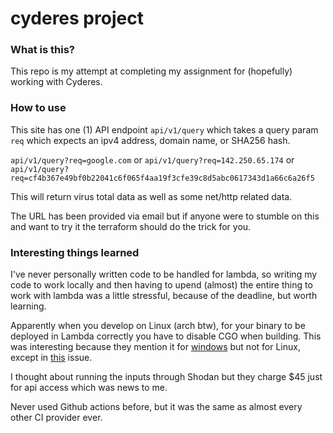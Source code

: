 # cyderes project

### What is this?
This repo is my attempt at completing my assignment for (hopefully) working with Cyderes.

### How to use
This site has one (1) API endpoint `api/v1/query` which takes a query param `req` which expects an ipv4 address, domain name, or SHA256 hash. 

`api/v1/query?req=google.com` or `api/v1/query?req=142.250.65.174` or `api/v1/query?req=cf4b367e49bf0b22041c6f065f4aa19f3cfe39c8d5abc0617343d1a66c6a26f5`

This will return virus total data as well as some net/http related data.

The URL has been provided via email but if anyone were to stumble on this and want to try it the terraform should do the trick for you.


### Interesting things learned
I've never personally written code to be handled for lambda, so writing my code to work locally and then having to upend (almost) the entire thing to work with lambda was a little stressful, because of the deadline, but worth learning.

Apparently when you develop on Linux (arch btw), for your binary to be deployed in Lambda correctly you have to disable CGO when building. This was interesting because they mention it for [windows](https://github.com/aws/aws-lambda-go#for-developers-on-windows) but not for Linux, except in [this](https://github.com/aws/aws-lambda-go/issues/340#issue-748665352) issue.

I thought about running the inputs through Shodan but they charge $45 just for api access which was news to me.

Never used Github actions before, but it was the same as almost every other CI provider ever.